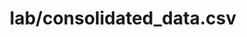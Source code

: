 ---  
schema: Last_name LoanAmount Loan_ID Credit_History Loan_Amount_Term Dependents First_name Property_Area Loan_Status Married ApplicantIncome Nationality CoapplicantIncome Education Self_Employed Gender  
title: lab/consolidated_data.csv  
organization: Lab  
notes: Used in 12 lineage(s)  
resources:  
  - name: lab/consolidated_data.csv 
    url: file:/Users/kensu/Customers/Kensu/LoanApproval/LAB/masterdata/lab/consolidated_data.csv 
    format : CSV  
license: None  
category:
  - Loan Acceptance Product  
maintainer: User  
maintainer_email: UserMail  
---